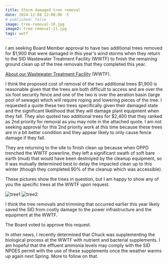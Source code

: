 ```yaml
---
title: Storm damaged tree removal
date: 2024-12-04 12:00:00 -5
# published: false
image: tree-removal-10.jpg
image2: tree-removal-11.jpg
tags: wwtf
---
```


I am seeking Board Member approval to have two additional trees removed for $1,900 that were damaged in this year's wind storms when they return to the SID Wastewater Treatment Facility (WWTF) to finish the remaining ground clean up of the tree removals that they completed this year.
<!-- excerpt -->

<a href="/about/#wastewater-treatment-facility-wwtf">About our Wastewater Treatment Facility</a>
(WWTF).

I think the proposed cost of removal of the two additional trees $1,900 is reasonable given that the trees are both difficult to access and are over the six foot security fence and one of the two is over the aeration basin (large pool of sewage) which will require roping and lowering pieces of the tree.  I requested a quote these two trees specifically given their damaged state and the significant likelihood that they will damage plant equipment when they fall. They also quoted two additional trees for $2,400 that they ranked as 2nd priority for removal as you may note in the attached quote.  I am not seeking approval for this 2nd priority work at this time because these trees are in a bit better condition and they appear likely to only cause fence damage if they fall.

They are returning to the site to finish clean up because when OPPD trenched the WWTF powerline, they left a significant swath of soft bare earth (mud) that would have been destroyed by the cleanup equipment, so it was mutually determined best to delay the impacted clean up to this winter (though they completed 90% of the cleanup which was accessible).

These pictures show the trees in question, but I am happy to show any of you the specific trees at the WWTF upon request.

<img src="{{image}}" alt="tree1">
<img src="{{image2}}" alt="tree2">

I think the tree removals and trimming that occurred earlier this year likely saved the SID from costly damage to the power infrastructure and the equipment at the WWTF.

The Board voted to approve this request.

In other news, I recently determined that Chuck was supplementing the biological process at the WWTF with nutrient and bacterial supplements.  I am hopeful that the effluent ammonia levels may comply with the SID NPDES permit with the use of these supplements once the weather warms up again next Spring.  More to follow on that.
